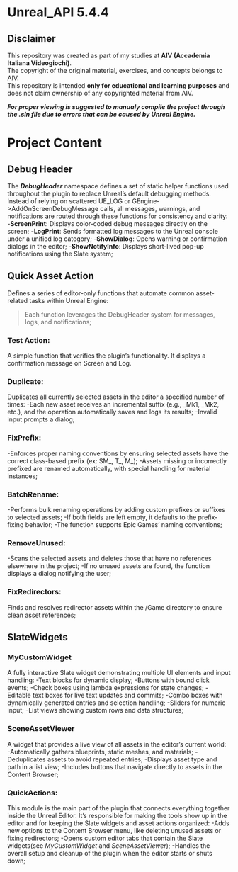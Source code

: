 # Unreal_API 5.4.4
## Disclaimer
This repository was created as part of my studies at **AIV (Accademia Italiana Videogiochi)**.  
The copyright of the original material, exercises, and concepts belongs to AIV.  
This repository is intended **only for educational and learning purposes** and does not claim ownership of any copyrighted material from AIV.

***For proper viewing is suggested to manualy compile the project through the .sln file due to errors that can be caused by Unreal Engine.***

# Project Content

## Debug Header
The ***DebugHeader*** namespace defines a set of static helper functions used throughout the plugin to replace Unreal’s default debugging methods.
Instead of relying on scattered UE_LOG or GEngine->AddOnScreenDebugMessage calls, all messages, warnings, and notifications are routed through these functions for consistency and clarity:
-**ScreenPrint**: Displays color-coded debug messages directly on the screen;
-**LogPrint**: Sends formatted log messages to the Unreal console under a unified log category;
-**ShowDialog**: Opens warning or confirmation dialogs in the editor;
-**ShowNotifyInfo**: Displays short-lived pop-up notifications using the Slate system;

## Quick Asset Action
Defines a series of editor-only functions that automate common asset-related tasks within Unreal Engine:
>Each function leverages the DebugHeader system for messages, logs, and notifications;

### Test Action:
A simple function that verifies the plugin’s functionality. It displays a confirmation message on Screen and Log.

### Duplicate:
Duplicates all currently selected assets in the editor a specified number of times:
-Each new asset receives an incremental suffix (e.g., _Mk1, _Mk2, etc.), and the operation automatically saves and logs its results;
-Invalid input prompts a dialog;

### FixPrefix:
-Enforces proper naming conventions by ensuring selected assets have the correct class-based prefix (ex: SM_, T_, M_);
-Assets missing or incorrectly prefixed are renamed automatically, with special handling for material instances;

### BatchRename:
-Performs bulk renaming operations by adding custom prefixes or suffixes to selected assets;
-If both fields are left empty, it defaults to the prefix-fixing behavior;
-The function supports Epic Games’ naming conventions;

### RemoveUnused:
-Scans the selected assets and deletes those that have no references elsewhere in the project;
-If no unused assets are found, the function displays a dialog notifying the user;

### FixRedirectors:
Finds and resolves redirector assets within the /Game directory to ensure clean asset references;

## SlateWidgets

### MyCustomWidget
A fully interactive Slate widget demonstrating multiple UI elements and input handling:
-Text blocks for dynamic display;
-Buttons with bound click events;
-Check boxes using lambda expressions for state changes;
-Editable text boxes for live text updates and commits;
-Combo boxes with dynamically generated entries and selection handling;
-Sliders for numeric input;
-List views showing custom rows and data structures;

### SceneAssetViewer
A widget that provides a live view of all assets in the editor’s current world:
-Automatically gathers blueprints, static meshes, and materials;
-Deduplicates assets to avoid repeated entries;
-Displays asset type and path in a list view;
-Includes buttons that navigate directly to assets in the Content Browser;

### QuickActions:
This module is the main part of the plugin that connects everything together inside the Unreal Editor. It’s responsible for making the tools show up in the editor and for keeping the Slate widgets and asset actions organized:
-Adds new options to the Content Browser menu, like deleting unused assets or fixing redirectors;
-Opens custom editor tabs that contain the Slate widgets(see *MyCustomWidget* and *SceneAssetViewer*);
-Handles the overall setup and cleanup of the plugin when the editor starts or shuts down;
